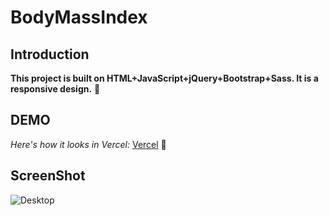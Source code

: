 # BodyMassIndex

## Introduction

**This project is built on HTML+JavaScript+jQuery+Bootstrap+Sass. It is a responsive design.** :bicyclist:

## DEMO

 *Here's how it looks in Vercel:* [Vercel](https://body-mass-index.vercel.app/) :cherry_blossom:

## ScreenShot

![Desktop](img/bkı.png)
